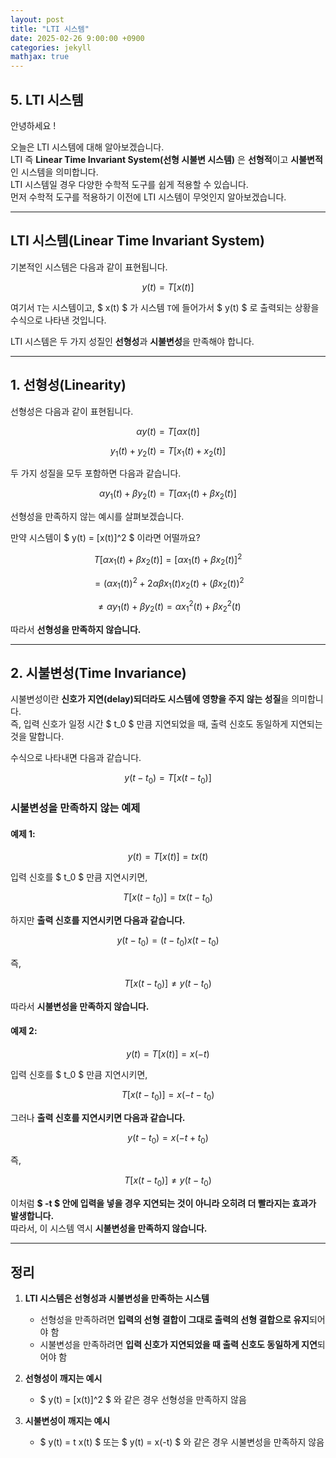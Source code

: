 ```yaml
---
layout: post
title: "LTI 시스템"
date: 2025-02-26 9:00:00 +0900
categories: jekyll
mathjax: true
---
```


## **5. LTI 시스템**

안녕하세요 !

오늘은 LTI 시스템에 대해 알아보겠습니다.  
LTI 즉 **Linear Time Invariant System(선형 시불변 시스템)** 은 **선형적**이고 **시불변적**인 시스템을 의미합니다.  
LTI 시스템일 경우 다양한 수학적 도구를 쉽게 적용할 수 있습니다.  
먼저 수학적 도구를 적용하기 이전에 LTI 시스템이 무엇인지 알아보겠습니다.

---

## **LTI 시스템(Linear Time Invariant System)**

기본적인 시스템은 다음과 같이 표현됩니다.

$$
y(t) = T[x(t)]
$$

여기서 `T`는 시스템이고, $ x(t) $ 가 시스템 `T`에 들어가서 $ y(t) $ 로 출력되는 상황을 수식으로 나타낸 것입니다.

LTI 시스템은 두 가지 성질인 **선형성**과 **시불변성**을 만족해야 합니다.

---

## **1. 선형성(Linearity)**

선형성은 다음과 같이 표현됩니다.

$$
\alpha y(t) = T[\alpha x(t)]
$$

$$
y_1(t) + y_2(t) = T[x_1(t) + x_2(t)]
$$

두 가지 성질을 모두 포함하면 다음과 같습니다.

$$
\alpha y_1(t) + \beta y_2(t) = T[\alpha x_1(t) + \beta x_2(t)]
$$

선형성을 만족하지 않는 예시를 살펴보겠습니다.

만약 시스템이 $ y(t) = [x(t)]^2 $ 이라면 어떨까요?

$$
T[\alpha x_1(t) + \beta x_2(t)] = [\alpha x_1(t) + \beta x_2(t)]^2 
$$

$$
= (\alpha x_1(t))^2 + 2\alpha \beta x_1(t)x_2(t) + (\beta x_2(t))^2
$$

$$
\neq \alpha y_1(t) + \beta y_2(t) = \alpha x_1^2(t) + \beta x_2^2(t)
$$

따라서 **선형성을 만족하지 않습니다.**

---

## **2. 시불변성(Time Invariance)**

시불변성이란 **신호가 지연(delay)되더라도 시스템에 영향을 주지 않는 성질**을 의미합니다.  
즉, 입력 신호가 일정 시간 $ t_0 $ 만큼 지연되었을 때, 출력 신호도 동일하게 지연되는 것을 말합니다.

수식으로 나타내면 다음과 같습니다.

$$
y(t - t_0) = T[x(t - t_0)]
$$

### **시불변성을 만족하지 않는 예제**

#### **예제 1:**
$$
y(t) = T[x(t)] = t x(t)
$$

입력 신호를 $ t_0 $ 만큼 지연시키면,

$$
T[x(t - t_0)] = t x(t - t_0)
$$

하지만 **출력 신호를 지연시키면 다음과 같습니다.**

$$
y(t - t_0) = (t - t_0) x(t - t_0)
$$

즉,

$$
T[x(t - t_0)] \neq y(t - t_0)
$$

따라서 **시불변성을 만족하지 않습니다.**

#### **예제 2:**
$$
y(t) = T[x(t)] = x(-t)
$$

입력 신호를 $ t_0 $ 만큼 지연시키면,

$$
T[x(t - t_0)] = x(-t - t_0)
$$

그러나 **출력 신호를 지연시키면 다음과 같습니다.**

$$
y(t - t_0) = x(-t + t_0)
$$

즉,

$$
T[x(t - t_0)] \neq y(t - t_0)
$$

이처럼 **$ -t $ 안에 입력을 넣을 경우 지연되는 것이 아니라 오히려 더 빨라지는 효과가 발생합니다.**  
따라서, 이 시스템 역시 **시불변성을 만족하지 않습니다.**

---

## **정리**

1. **LTI 시스템은 선형성과 시불변성을 만족하는 시스템**  
   - 선형성을 만족하려면 **입력의 선형 결합이 그대로 출력의 선형 결합으로 유지**되어야 함  
   - 시불변성을 만족하려면 **입력 신호가 지연되었을 때 출력 신호도 동일하게 지연**되어야 함  

2. **선형성이 깨지는 예시**  
   - $ y(t) = [x(t)]^2 $ 와 같은 경우 선형성을 만족하지 않음  

3. **시불변성이 깨지는 예시**  
   - $ y(t) = t x(t) $ 또는 $ y(t) = x(-t) $ 와 같은 경우 시불변성을 만족하지 않음  

